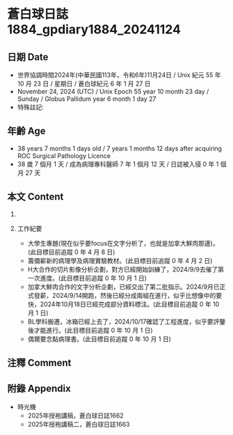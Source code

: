 [_metadata_:encoding]: - "utf-8"
[_metadata_:language]: - "zh-Hant-TW"
[_metadata_:fileformat]: - "markdown"
[_metadata_:MIME_type]: - "text/plain"
[_metadata_:markdown_version]: - "commonmark version 0.30"
[_metadata_:markdown_spec]: - "https://spec.commonmark.org/0.30/"

# 蒼白球日誌1884_gpdiary1884_20241124 #

## 日期 Date ##

* 世界協調時間2024年(中華民國113年，令和6年)11月24日 / Unix 紀元 55 年 10 月 23 日 / 星期日 / 蒼白球紀元 6 年 1 月 27 日
* November 24, 2024 (UTC) / Unix Epoch 55 year 10 month 23 day / Sunday / Globus Pallidum year 6 month 1 day 27
* 特殊註記:

## 年齡 Age ##

* 38 years 7 months 1 days old / 7 years 1 months 12 days after acquiring ROC Surgical Pathology Licence
* 38 歲 7 個月 1 天 / 成為病理專科醫師 7 年 1 個月 12 天 / 日誌被入侵 0 年 1 個月 27 天

## 本文 Content ##

1. 

2. 工作紀要

    - 大學生專題(現在似乎要focus在文字分析了，也就是加拿大鮮肉那邊)。(此目標目前追蹤 0 年 4 月 8 日)
    - 籌備嶄新的病理學及病理實驗教材。(此目標目前追蹤 0 年 4 月 2 日)
    - H大合作的切片影像分析企劃，對方已經開始訓練了，2024/9/9去催了第一次進度。(此目標目前追蹤 0 年 10 月 1 日)
    - 加拿大鮮肉合作的文字分析企劃，已經交出了第二批指示。2024/9月已正式發薪，2024/9/14開跑，然後已經分成兩組在進行，似乎比想像中的要快，2024年10月18日已經完成部分資料標注。(此目標目前追蹤 0 年 10 月 1 日)
    - BL學科搬遷，冰箱已經上去了，2024/10/17確認了工程進度，似乎要評鑒後才能進行。(此目標目前追蹤 0 年 10 月 1 日)
    - 偶爾要念點病理書。(此目標目前追蹤 0 年 10 月 1 日)

## 注釋 Comment ##


## 附錄 Appendix ##

* 時光機
    - 2025年授袍講稿，蒼白球日誌1662
    - 2025年授袍講稿二，蒼白球日誌1663
